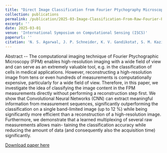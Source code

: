 ```yaml
---
title: "Direct Image Classification from Fourier Ptychography Microscopy Measurements without Reconstruction"
collection: publications
permalink: /publication/2025-03-Image-Classification-From-Raw-Fourier-Ptychography-Measurements
excerpt: ''
date: 2025-03-01
venue: 'International Symposium on Computational Sensing (ISCS)'
paperurl: ''
citation: 'N. S. Agarwal, J. P. Schneider, K. V. Gandikota†, S. M. Kazim, J. Meshreki, I. Ihrke, and M. Moeller, &quot;Direct image classification from Fourier ptychographic microscopy measurements without reconstruction,&quot; <i>International Symposium on Computational Sensing (ISCS)</i>, Mar. 2025'
---
```

Abstract -- The computational imaging technique of Fourier Ptychographic Microscopy (FPM) enables high-resolution imaging with a wide field of view and can serve as an extremely valuable tool, e.g. in the classification of cells in medical applications. However, reconstructing a high-resolution image from tens or even hundreds of measurements is computationally expensive, particularly for a wide field of view. Therefore, in this paper, we investigate the idea of classifying the image content in the FPM measurements directly without performing a reconstruction step first. We show that Convolutional Neural Networks (CNN) can extract meaningful information from measurement sequences, significantly outperforming the classification on a single band-limited image (up to 12 %) while being significantly more efficient than a reconstruction of a high-resolution image. Furthermore, we demonstrate that a learned multiplexing of several raw measurements allows main- taining the classification accuracy while reducing the amount of data (and consequently also the acquisition time) significantly.

[Download paper here](http://muhammad-kazim.github.io/files/2025_03_Image_Classification_From_Raw_Fourier_Ptychography_Measurements.pdf)
